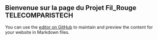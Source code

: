 ## Bienvenue sur la page du Projet Fil_Rouge TELECOMPARISTECH

You can use the [editor on GitHub](https://github.com/red-one-dataviz/fil_rouge/edit/master/README.md) to maintain and preview the content for your website in Markdown files.

